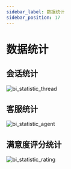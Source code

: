 ```yaml
---
sidebar_label: 数据统计
sidebar_position: 17
---
```


# 数据统计

## 会话统计

![bi_statistic_thread](/img/statistic/bi_statistic_thread.png)

## 客服统计

![bi_statistic_agent](/img/statistic/bi_statistic_agent.png)

## 满意度评分统计

![bi_statistic_rating](/img/statistic/bi_statistic_rating.png)
